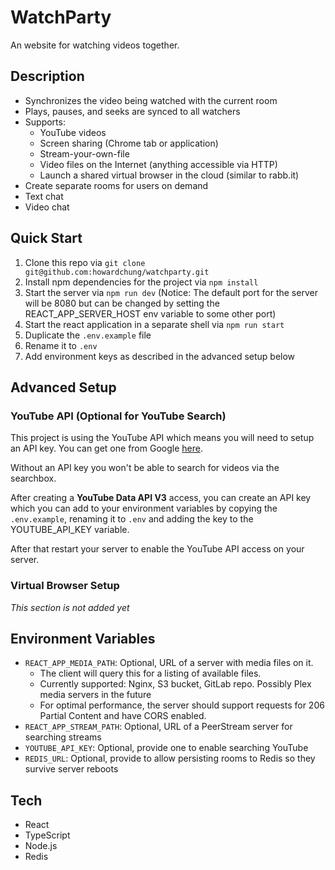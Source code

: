 # WatchParty

An website for watching videos together.

## Description

- Synchronizes the video being watched with the current room
- Plays, pauses, and seeks are synced to all watchers
- Supports:
  - YouTube videos
  - Screen sharing (Chrome tab or application)
  - Stream-your-own-file
  - Video files on the Internet (anything accessible via HTTP)
  - Launch a shared virtual browser in the cloud (similar to rabb.it)
- Create separate rooms for users on demand
- Text chat
- Video chat

## Quick Start

1. Clone this repo via `git clone git@github.com:howardchung/watchparty.git`
2. Install npm dependencies for the project via `npm install`
3. Start the server via `npm run dev` (Notice: The default port for the server will be 8080 but can be changed by setting the REACT_APP_SERVER_HOST env variable to some other port)
4. Start the react application in a separate shell via `npm run start`
5. Duplicate the `.env.example` file
6. Rename it to `.env`
7. Add environment keys as described in the advanced setup below

## Advanced Setup

### YouTube API (Optional for YouTube Search)

This project is using the YouTube API which means you will need to setup an API key. You can get one from Google [here](https://console.developers.google.com).

Without an API key you won't be able to search for videos via the searchbox.

After creating a **YouTube Data API V3** access, you can create an API key which you can add to your environment variables by copying the `.env.example`, renaming it to `.env` and adding the key to the YOUTUBE_API_KEY variable.

After that restart your server to enable the YouTube API access on your server.

### Virtual Browser Setup

_This section is not added yet_

## Environment Variables

- `REACT_APP_MEDIA_PATH`: Optional, URL of a server with media files on it.
  - The client will query this for a listing of available files.
  - Currently supported: Nginx, S3 bucket, GitLab repo. Possibly Plex media servers in the future
  - For optimal performance, the server should support requests for 206 Partial Content and have CORS enabled.
- `REACT_APP_STREAM_PATH`: Optional, URL of a PeerStream server for searching streams
- `YOUTUBE_API_KEY`: Optional, provide one to enable searching YouTube
- `REDIS_URL`: Optional, provide to allow persisting rooms to Redis so they survive server reboots

## Tech

- React
- TypeScript
- Node.js
- Redis
